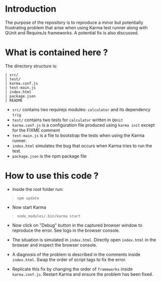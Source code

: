 Introduction
============
The purpose of the repository is to reproduce a minor but potentially
frustrating problem that arise when using Karma test runner along with
QUnit and RequireJs frameworks. A potential fix is also discussed.

What is contained here ?
========================
The directory structure is:

    | src/
    | test/
    | karma.conf.js
    | test-main.js
    | index.html
    | package.json
    | README

* `src/` contains two requirejs modules: `calculator` and its dependency `trig`
* `test/` contains two tests for `calculator` written in `QUnit`
* `karma.conf.js` is a configuration file produced using `karma init` except for the FIXME comment
* `test-main.js`  is a file to bootstrap the tests when using the Karma runner.
* `index.html` simulates the bug that occurs when Karma tries to run the test.
* `package.json` is the npm package file

How to use this code ?
======================
* Inside the root folder run:
> `npm update`

* Now start Karma
> `node_modules/.bin/karma start`

* Now click on "Debug" button in the captured browser window to reproduce the error. See logs in the browser console.

* The situation is simulated in `index.html`. Directly open `index.html` in the browser and inspect the browser console.

* A diagnosis of the problem is described in the comments inside `index.html`. Swap the order of script tags to fix the error.

* Replicate this fix by changing the order of `frameworks` inside `karma.conf.js`. Restart Karma and ensure the problem has been fixed.

